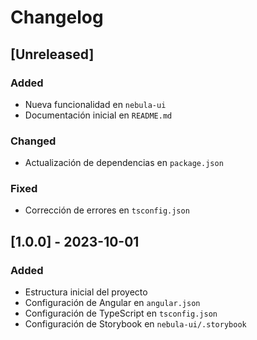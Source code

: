 # Changelog

## [Unreleased]

### Added
- Nueva funcionalidad en `nebula-ui`
- Documentación inicial en `README.md`

### Changed
- Actualización de dependencias en `package.json`

### Fixed
- Corrección de errores en `tsconfig.json`

## [1.0.0] - 2023-10-01

### Added
- Estructura inicial del proyecto
- Configuración de Angular en `angular.json`
- Configuración de TypeScript en `tsconfig.json`
- Configuración de Storybook en `nebula-ui/.storybook`